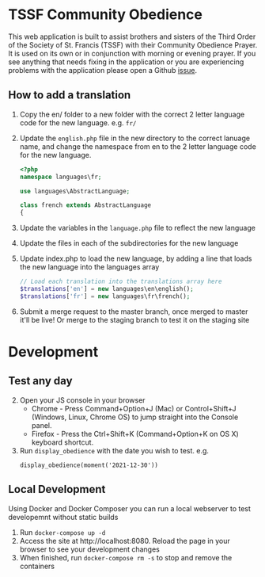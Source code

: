 # TSSF Community Obedience
This web application is built to assist brothers and sisters of the Third Order of the Society of St. Francis (TSSF) with their Community Obedience Prayer. It is used on its own or in conjunction with morning or evening prayer.
If you see anything that needs fixing in the application or you are experiencing problems with the application please open a Github [issue](https://github.com/TSSF-Asia-Pacific/communityobedience/issues).

## How to add a translation

1. Copy the en/ folder to a new folder with the correct 2 letter language code for the new language. e.g. ```fr/```

2. Update the `english.php` file in the new directory to the correct lanuage name, and change the namespace from en to the 2 letter language code for the new language.
   ```php
   <?php
   namespace languages\fr;
   
   use languages\AbstractLanguage;
   
   class french extends AbstractLanguage
   {
   ```

3. Update the variables in the `language.php` file to reflect the new language

4. Update the files in each of the subdirectories for the new language

5. Update index.php to load the new language, by adding a line that loads the new language into the languages array
   ```php
   // Load each translation into the translations array here
   $translations['en'] = new languages\en\english();
   $translations['fr'] = new languages\fr\french();
   ```
   
7. Submit a merge request to the master branch, once merged to master it'll be live! Or merge to the staging branch to test it on the staging site

# Development

## Test any day
2. Open your JS console in your browser 
   * Chrome - Press Command+Option+J (Mac) or Control+Shift+J (Windows, Linux, Chrome OS) to jump straight into the Console panel.
   * Firefox - Press the Ctrl+Shift+K (Command+Option+K on OS X) keyboard shortcut.
3. Run `display_obedience` with the date you wish to test. e.g.
   ```
   display_obedience(moment('2021-12-30'))
   ```
   
## Local Development
Using Docker and Docker Composer you can run a local webserver to test developemnt without static builds
1. Run `docker-compose up -d`
2. Access the site at http://localhost:8080. Reload the page in your browser to see your development changes
3. When finished, run `docker-compose rm -s` to stop and remove the containers